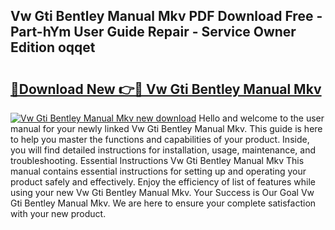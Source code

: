 ## Vw Gti Bentley Manual Mkv PDF Download Free - Part-hYm User Guide Repair - Service Owner Edition oqqet

# <h2><a href="http://bc62156.oget.top/?id=Vw+Gti+Bentley+Manual+Mkv">🔗Download New 👉🔴 Vw Gti Bentley Manual Mkv</a></h2>

[![Vw Gti Bentley Manual Mkv new download](https://i.imgur.com/5g1atiW.png)](http://bc62156.oget.top/?id=Vw+Gti+Bentley+Manual+Mkv)
Hello and welcome to the user manual for your newly linked Vw Gti Bentley Manual Mkv. This guide is here to help you master the functions and capabilities of your product. Inside, you will find detailed instructions for installation, usage, maintenance, and troubleshooting. Essential Instructions Vw Gti Bentley Manual Mkv This manual contains essential instructions for setting up and operating your product safely and effectively. Enjoy the efficiency of list of features while using your new Vw Gti Bentley Manual Mkv. Your Success is Our Goal Vw Gti Bentley Manual Mkv. We are here to ensure your complete satisfaction with your new product.
